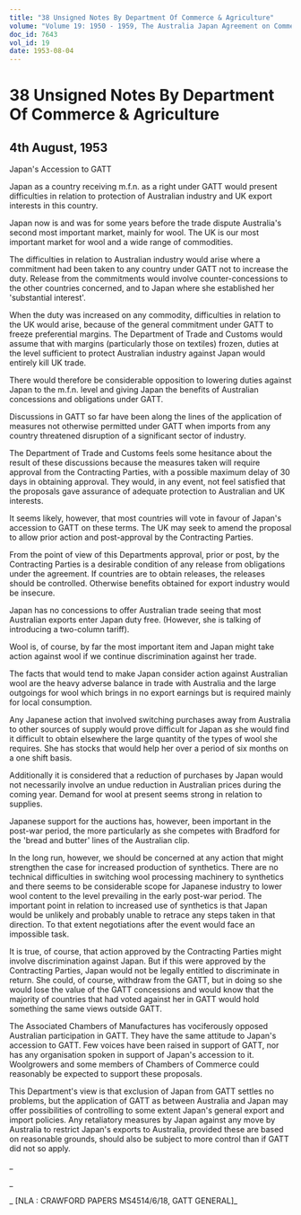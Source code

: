 ```yaml
---
title: "38 Unsigned Notes By Department Of Commerce & Agriculture"
volume: "Volume 19: 1950 - 1959, The Australia Japan Agreement on Commerce"
doc_id: 7643
vol_id: 19
date: 1953-08-04
---
```


# 38 Unsigned Notes By Department Of Commerce & Agriculture

## 4th August, 1953

Japan's Accession to GATT

Japan as a country receiving m.f.n. as a right under GATT would present difficulties in relation to protection of Australian industry and UK export interests in this country.

Japan now is and was for some years before the trade dispute Australia's second most important market, mainly for wool. The UK is our most important market for wool and a wide range of commodities.

The difficulties in relation to Australian industry would arise where a commitment had been taken to any country under GATT not to increase the duty. Release from the commitments would involve counter-concessions to the other countries concerned, and to Japan where she established her 'substantial interest'.

When the duty was increased on any commodity, difficulties in relation to the UK would arise, because of the general commitment under GATT to freeze preferential margins. The Department of Trade and Customs would assume that with margins (particularly those on textiles) frozen, duties at the level sufficient to protect Australian industry against Japan would entirely kill UK trade.

There would therefore be considerable opposition to lowering duties against Japan to the m.f.n. level and giving Japan the benefits of Australian concessions and obligations under GATT.

Discussions in GATT so far have been along the lines of the application of measures not otherwise permitted under GATT when imports from any country threatened disruption of a significant sector of industry.

The Department of Trade and Customs feels some hesitance about the result of these discussions because the measures taken will require approval from the Contracting Parties, with a possible maximum delay of 30 days in obtaining approval. They would, in any event, not feel satisfied that the proposals gave assurance of adequate protection to Australian and UK interests.

It seems likely, however, that most countries will vote in favour of Japan's accession to GATT on these terms. The UK may seek to amend the proposal to allow prior action and post-approval by the Contracting Parties.

From the point of view of this Departments approval, prior or post, by the Contracting Parties is a desirable condition of any release from obligations under the agreement. If countries are to obtain releases, the releases should be controlled. Otherwise benefits obtained for export industry would be insecure.

Japan has no concessions to offer Australian trade seeing that most Australian exports enter Japan duty free. (However, she is talking of introducing a two-column tariff).

Wool is, of course, by far the most important item and Japan might take action against wool if we continue discrimination against her trade.

The facts that would tend to make Japan consider action against Australian wool are the heavy adverse balance in trade with Australia and the large outgoings for wool which brings in no export earnings but is required mainly for local consumption.

Any Japanese action that involved switching purchases away from Australia to other sources of supply would prove difficult for Japan as she would find it difficult to obtain elsewhere the large quantity of the types of wool she requires. She has stocks that would help her over a period of six months on a one shift basis.

Additionally it is considered that a reduction of purchases by Japan would not necessarily involve an undue reduction in Australian prices during the coming year. Demand for wool at present seems strong in relation to supplies.

Japanese support for the auctions has, however, been important in the post-war period, the more particularly as she competes with Bradford for the 'bread and butter' lines of the Australian clip.

In the long run, however, we should be concerned at any action that might strengthen the case for increased production of synthetics. There are no technical difficulties in switching wool processing machinery to synthetics and there seems to be considerable scope for Japanese industry to lower wool content to the level prevailing in the early post-war period. The important point in relation to increased use of synthetics is that Japan would be unlikely and probably unable to retrace any steps taken in that direction. To that extent negotiations after the event would face an impossible task.

It is true, of course, that action approved by the Contracting Parties might involve discrimination against Japan. But if this were approved by the Contracting Parties, Japan would not be legally entitled to discriminate in return. She could, of course, withdraw from the GATT, but in doing so she would lose the value of the GATT concessions and would know that the majority of countries that had voted against her in GATT would hold something the same views outside GATT.

The Associated Chambers of Manufactures has vociferously opposed Australian participation in GATT. They have the same attitude to Japan's accession to GATT. Few voices have been raised in support of GATT, nor has any organisation spoken in support of Japan's accession to it. Woolgrowers and some members of Chambers of Commerce could reasonably be expected to support these proposals.

This Department's view is that exclusion of Japan from GATT settles no problems, but the application of GATT as between Australia and Japan may offer possibilities of controlling to some extent Japan's general export and import policies. Any retaliatory measures by Japan against any move by Australia to restrict Japan's exports to Australia, provided these are based on reasonable grounds, should also be subject to more control than if GATT did not so apply.

_

_

_ [NLA : CRAWFORD PAPERS MS4514/6/18, GATT GENERAL]_
